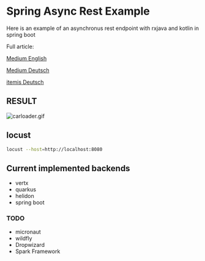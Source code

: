 # Spring Async Rest Example

Here is an example of an asynchronus rest endpoint with rxjava and kotlin in spring boot

Full article:

[Medium English](https://medium.com/@aengel/how-to-reactive-stream-with-spring-boot-and-rxjava-26cda0045f4c)

[Medium Deutsch](https://medium.com/@aengel/how-to-reactive-stream-mit-spring-boot-und-rxjava-in-kotlin-4c7b4befe9c?source=friends_link&sk=7d8df2446fd62ce694a9064b5109b437)


[itemis Deutsch](https://blogs.itemis.com/de/how-to-reactive-stream-mit-spring-boot-und-rxjava-in-kotlin)

## RESULT

![carloader.gif](https://media.giphy.com/media/chuNv0nEdUDYnaLn99/giphy.gif?style=center)

## locust

```bash
locust --host=http://localhost:8080
```

## Current implemented backends

- vertx
- quarkus
- helidon
- spring boot

### TODO

- micronaut
- wildfly
- Dropwizard
- Spark Framework

<style>
img[src$="center"] {
  display:block;
  margin: 0 auto;
}
</style>